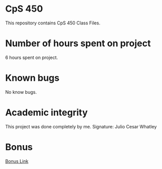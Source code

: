 # CpS 450

This repository contains CpS 450 Class Files.

# Number of hours spent on project

6 hours spent on project.

# Known bugs

No know bugs.

# Academic integrity

This project was done completely by me.
Signature: Julio Cesar Whatley

# Bonus

[Bonus Link](https://streamable.com/b7hnf)